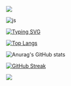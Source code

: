 <img src="https://capsule-render.vercel.app/api?type=waving&color=BDBDC8&height=150&section=header" />

![js](https://img.shields.io/badge/GitHub-100000?style=for-the-badge&logo=github&logoColor=white)

[![Typing SVG](https://readme-typing-svg.demolab.com?font=Fira+Code&pause=1000&width=435&lines=HyunJ1017's+git)](https://git.io/typing-svg)

[![Top Langs](https://github-readme-stats.vercel.app/api/top-langs/?username=HyunJ1017)](https://github.com/anuraghazra/github-readme-stats)

![Anurag's GitHub stats](https://github-readme-stats.vercel.app/api?username=HyunJ1017&hide=contribs,prs&show_icons=true&theme=graywhite)

[![GitHub Streak](https://streak-stats.demolab.com?user=HyunJ1017)](https://git.io/streak-stats)


<img src="https://capsule-render.vercel.app/api?type=waving&color=BDBDC8&height=150&section=footer" />
